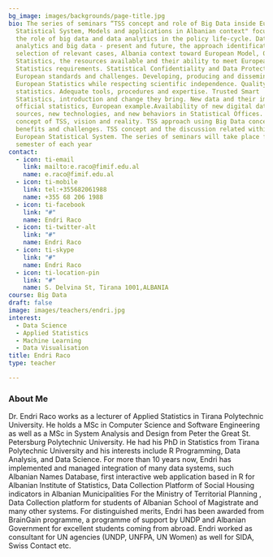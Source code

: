 ```yaml
---
bg_image: images/backgrounds/page-title.jpg
bio: The series of seminars “TSS concept and role of Big Data inside European
  Statistical System, Models and applications in Albanian context" focuses on
  the role of big data and data analytics in the policy life-cycle. Data
  analytics and big data - present and future, the approach identification and
  selection of relevant cases, Albania context toward European Model, Official
  Statistics, the resources available and their ability to meet European
  Statistics requirements. Statistical Confidentiality and Data Protection,
  European standards and challenges. Developing, producing and dissemination
  European Statistics while respecting scientific independence. Quality
  statistics. Adequate tools, procedures and expertise. Trusted Smart
  Statistics, introduction and change they bring. New data and their impact to
  official statistics, European example.Availability of new digital data
  sources, new technologies, and new behaviors in Statistical Offices. Eurostat
  concept of TSS, vision and reality. TSS approach using Big Data concept,
  benefits and challenges. TSS concept and the discussion related within the
  European Statistical System. The series of seminars will take place first
  semester of each year
contact:
  - icon: ti-email
    link: mailto:e.raco@fimif.edu.al
    name: e.raco@fimif.edu.al
  - icon: ti-mobile
    link: tel:+355682061988
    name: +355 68 206 1988
  - icon: ti-facebook
    link: "#"
    name: Endri Raco
  - icon: ti-twitter-alt
    link: "#"
    name: Endri Raco
  - icon: ti-skype
    link: "#"
    name: Endri Raco
  - icon: ti-location-pin
    link: "#"
    name: S. Delvina St, Tirana 1001,ALBANIA
course: Big Data
draft: false
image: images/teachers/endri.jpg
interest:
  - Data Science
  - Applied Statistics
  - Machine Learning
  - Data Visualisation
title: Endri Raco
type: teacher

---
```








### About Me

Dr. Endri Raco works as a lecturer of Applied Statistics in Tirana Polytechnic University. He holds a MSc in
Computer Science and Software Engineering as well as a MSc in System Analysis and Design from Peter the
Great St. Petersburg Polytechnic University. He had his PhD in Statistics from Tirana Polytechnic University
and his interests include R Programming, Data Analysis, and Data Science.
For more than 10 years now, Endri has implemented and managed integration of many data systems, such
Albanian Names Database, first interactive web application based in R for Albanian Institute of Statistics,
Data Collection Platform of Social Housing indicators in Albanian Municipalities For the Ministry of
Territorial Planning , Data Collection platform for students of Albanian School of Magistrate and many other
systems.
For distinguished merits, Endri has been awarded from BrainGain programme, a programme of support by
UNDP and Albanian Government for excellent students coming from abroad.
Endri worked as consultant for UN agencies (UNDP, UNFPA, UN Women) as well for SIDA, Swiss Contact etc.